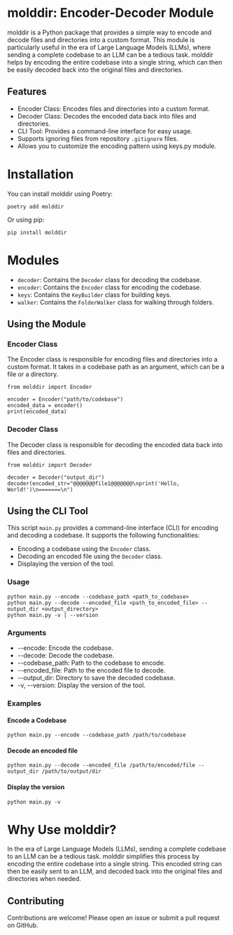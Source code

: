 # molddir: Encoder-Decoder Module

molddir is a Python package that provides a simple way to encode and decode files and directories into a custom format. This module is particularly useful in the era of Large Language Models (LLMs), where sending a complete codebase to an LLM can be a tedious task. molddir helps by encoding the entire codebase into a single string, which can then be easily decoded back into the original files and directories.

## Features
* Encoder Class: Encodes files and directories into a custom format.
* Decoder Class: Decodes the encoded data back into files and directories.
* CLI Tool: Provides a command-line interface for easy usage.
* Supports ignoring files from repository `.gitignore` files.
* Allows you to customize the encoding pattern using keys.py module.

# Installation
You can install molddir using Poetry:
```
poetry add molddir
```

Or using pip:
```
pip install molddir
```

# Modules

* `decoder`: Contains the `Decoder` class for decoding the codebase.
* `encoder`: Contains the `Encoder` class for encoding the codebase.
* `keys`: Contains the `KeyBuilder` class for building keys.
* `walker`: Contains the `FolderWalker` class for walking through folders.

## Using the Module
### Encoder Class

The Encoder class is responsible for encoding files and directories into a custom format. It takes in a codebase path as an argument, which can be a file or a directory.
```
from molddir import Encoder

encoder = Encoder("path/to/codebase")
encoded_data = encoder()
print(encoded_data)
```
### Decoder Class

The Decoder class is responsible for decoding the encoded data back into files and directories.
```
from molddir import Decoder

decoder = Decoder("output_dir")
decoder(encoded_str="@@@@@@@file1@@@@@@@\nprint('Hello, World!')\n=======\n")
```

## Using the CLI Tool
This script `main.py` provides a command-line interface (CLI) for encoding and decoding a codebase. It supports the following functionalities:
- Encoding a codebase using the `Encoder` class.
- Decoding an encoded file using the `Decoder` class.
- Displaying the version of the tool.

### Usage

```
python main.py --encode --codebase_path <path_to_codebase>
python main.py --decode --encoded_file <path_to_encoded_file> --output_dir <output_directory>
python main.py -v | --version
```

### Arguments
* --encode: Encode the codebase.
* --decode: Decode the codebase.
* --codebase_path: Path to the codebase to encode.
* --encoded_file: Path to the encoded file to decode.
* --output_dir: Directory to save the decoded codebase.
* -v, --version: Display the version of the tool.

### Examples

#### Encode a Codebase
```
python main.py --encode --codebase_path /path/to/codebase
```

#### Decode an encoded file
```
python main.py --decode --encoded_file /path/to/encoded/file --output_dir /path/to/output/dir
```
#### Display the version
```
python main.py -v
```

# Why Use molddir?
In the era of Large Language Models (LLMs), sending a complete codebase to an LLM can be a tedious task. molddir simplifies this process by encoding the entire codebase into a single string. This encoded string can then be easily sent to an LLM, and decoded back into the original files and directories when needed.

## Contributing
Contributions are welcome! Please open an issue or submit a pull request on GitHub.
